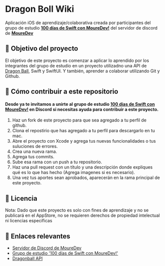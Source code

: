 # Dragon Boll Wiki

Aplicación iOS de aprendizaje/colaborativa creada por participantes del grupo de estudio **[100 días de Swift con MoureDev!](https://discord.com/channels/729672926432985098/1164618377973727263)** del servidor de discord de **[MoureDev](https://discord.gg/mouredev)**

## 🎯 Objetivo del proyecto

El objetivo de este proyecto es comenzar a aplicar lo aprendido por los integrantes del grupo de estudio en un proyecto utilizadno una API de [Dragon Ball](https://web.dragonball-api.com/), Swift y SwiftUI. Y también, aprender a colaborar utilizando Git y Github.

## 🤝 Cómo contribuir a este repositorio
#### Desde ya te invitamos a unirte al grupo de estudio **[100 días de Swift con MoureDev!](https://discord.com/channels/729672926432985098/1164618377973727263)** en Discord si necesitas ayuda para contribuir a este proyecto.

1. Haz un fork de este proyecto para que sea agregado a tu perfil de github.
2. Clona el repostirio que has agregado a tu perfil para descargarlo en tu mac. 
3. Abre el proyecto con Xcode y agrega tus nuevas funcionalidades o tus suluciones de errores.
4. Crea una nueva rama.
5. Agrega tus commits.
6. Sube esa rama con un push a tu repositorio.
6. Haz una pull request con un título y una descripción donde expliques qué es lo que has hecho (Agrega imagenes si es necesario).
7. Una vez tus aportes sean aprobados, aparecerán en la rama principal de este proyecto.

## 🪪 Licencia
Nota: Dado que este proyecto es solo con fines de aprendizaje y no se publicará en el AppStore, no se requieren derechos de propiedad intelectual ni licencias específicas

## 🔗 Enlaces relevantes 
- [Servidor de Discord de MoureDev](https://discord.gg/mouredev)
- [Grupo de estudio '100 días de Swift con MoureDev!'](https://discord.com/channels/729672926432985098/1164618377973727263)
- [Dragonball API](https://web.dragonball-api.com/)

